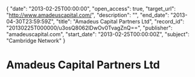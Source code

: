 {
  "date": "2013-02-25T00:00:00", 
  "open_access": true, 
  "target_url": "http://www.amadeuscapital.com/", 
  "description": "", 
  "end_date": "2013-04-30T23:59:59Z", 
  "title": "Amadeus Capital Partners Ltd", 
  "record_id": "20130225T000000/u3osQ8062lDwOv0TvagZnQ==", 
  "publisher": "amadeuscapital.com", 
  "start_date": "2013-02-25T00:00:00Z", 
  "subject": "Cambridge Network"
}

# Amadeus Capital Partners Ltd


